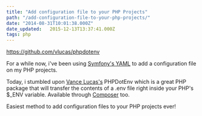 ```yaml
---
title: "Add configuration file to your PHP Projects"
path: "/add-configuration-file-to-your-php-projects/"
date: "2014-08-31T10:01:38.000Z"
date_updated:   2015-12-13T13:37:41.000Z
tags: php
---
```


<a href="https://github.com/vlucas/phpdotenv" target="_blank">https://github.com/vlucas/phpdotenv</a>

For a while now, i've been using <a title="Symfony's YAML Component" href="http://symfony.com/doc/current/components/yaml/introduction.html" target="_blank">Symfony's YAML</a> to add a configuration file on my PHP projects.

Today, i stumbled upon <a title="Vance Lucas" href="http://vancelucas.com/" target="_blank">Vance Lucas's</a> PHPDotEnv which is a great PHP package that will transfer the contents of a .env file right inside your PHP's $_ENV variable. Available through <a title="PHP Composer" href="http://getcomposer.org" target="_blank">Composer</a> too.

Easiest method to add configuration files to your PHP projects ever!
